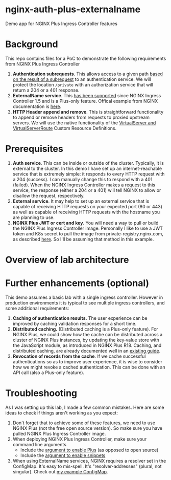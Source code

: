 # nginx-auth-plus-externalname
Demo app for NGINX Plus Ingress Controller features

# Background
This repo contains files for a PoC to demonstrate the following requirements from NGINX Plus Ingress Controller
1. **Authentication subrequests**. This allows access to a given path [based on the result of a subrequest](https://docs.nginx.com/nginx/admin-guide/security-controls/configuring-subrequest-authentication/) to an authentication service. We will protect the location ```/private``` with an authorization service that will return a 204 or a 401 response.
2. **ExternalName service**. This [has been supported](https://www.nginx.com/blog/announcing-nginx-ingress-controller-for-kubernetes-release-1-5-0/#ExternalName) since NGINX Ingress Controller 1.5 and is a Plus-only feature. Offical example from NGINX documentation is [here](https://github.com/nginxinc/kubernetes-ingress/tree/main/examples/custom-resources/externalname-services).
3. **HTTP Header append and remove**. This is straightforward functionality to append or remove headers from requests to proxied upstream servers. We will use the native functionality of the [VirtualServer and VirtualServerRoute](https://docs.nginx.com/nginx-ingress-controller/configuration/virtualserver-and-virtualserverroute-resources/) Custom Resource Definitions.

# Prerequisites
1. **Auth service**. This can be inside or outside of the cluster. Typically, it is external to the cluster. In this demo I have set up an internet-reachable service that is extremely simple: it responds to every HTTP request with a 204 (success). I can manually change this to respond with a 401 (failed). When the NGINX Ingress Controller makes a request to this service, the response (either a 204 or a 401) will tell NGINX to allow or disallow the request, respectively.
2. **External service**. It may help to set up an external service that is capable of receiving HTTP requests on your expected port (80 or 443) as well as capable of receiving HTTP requests with the hostname you are planning to use.
3. **NGINX Plus JWT or cert and key**. You will need a way to pull or build the NGINX Plus Ingress Controller image. Personally I like to use a JWT token and K8s secret to pull the image from private-registry.nginx.com, as described [here](https://docs.nginx.com/nginx-ingress-controller/installation/using-the-jwt-token-docker-secret/). So I'll be assuming that method in this example.

# Overview of lab architecture

# Further enhancements (optional)
This demo assumes a basic lab with a single ingress controller. However in production environments it is typical to see multiple ingress controllers, and some additional requirements:
1. **Caching of authentication results.** The user experience can be improved by caching validation responses for a short time.
2. **Distributed caching.** (Distributed caching is a Plus-only feature). For NGINX Plus, we could show how the cache can be distributed across a cluster of NGINX Plus instances, by updating the key‑value store with the JavaScript module, as introduced in NGINX Plus R18. Caching, and distributed caching, are already documented well in an [existing guide](https://www.nginx.com/blog/validating-oauth-2-0-access-tokens-nginx/).
3. **Revocation of records from the cache**. If we cache successful authentications so as to improve user experience, it is wise to consider how we might revoke a cached authentication. This can be done with an API call (also a Plus-only feature).

# Troubleshooting
As I was setting up this lab, I made a few common mistakes. Here are some ideas to check if things aren't working as you expect:
1. Don't forget that to achieve some of these features, we need to use NGINX Plus (not the free open source version). So make sure you have pulled NGINX Plus Ingress Controller image.
2. When deploying NGINX Plus Ingress Controller, make sure your command line arguments
    * Include the [argument to enable Plus](https://docs.nginx.com/nginx-ingress-controller/configuration/global-configuration/command-line-arguments/#-nginx-plus) (as opposed to open source)
    * Include the [argument to enable snippets](https://docs.nginx.com/nginx-ingress-controller/configuration/global-configuration/command-line-arguments/#-enable-snippets)
3. When using ExternalName services, NGINX requires a resolver set in the ConfigMap. It's easy to mis-spell. It's "resolver-addresses" (plural, not singular). Check out [my example ConfigMap](install/common/nginx-config.yaml).

